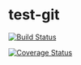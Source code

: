 # test-git

[![Build Status](https://travis-ci.com/atiqueahmedziad/test-git.svg?branch=master)](https://travis-ci.com/atiqueahmedziad/test-git)

[![Coverage Status](https://coveralls.io/repos/github/atiqueahmedziad/test-git/badge.svg?branch=master)](https://coveralls.io/github/atiqueahmedziad/test-git?branch=master)
